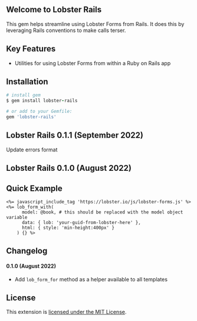 ## Welcome to Lobster Rails

This gem helps streamline using Lobster Forms from Rails. It does this by leveraging Rails conventions to make calls terser.

## Key Features

- Utilities for using Lobster Forms from within a Ruby on Rails app

## Installation

```ruby
# install gem
$ gem install lobster-rails

# or add to your Gemfile:
gem 'lobster-rails'
```

## Lobster Rails 0.1.1 (September 2022)
Update errors format

## Lobster Rails 0.1.0 (August 2022)

## Quick Example

```erb
<%= javascript_include_tag 'https://lobster.io/js/lobster-forms.js' %>
<%= lob_form_with(
      model: @book, # this should be replaced with the model object variable 
      data: { lob: 'your-guid-from-lobster-here' }, 
      html: { style: 'min-height:400px' }
    ) {} %>
```

## Changelog

#### 0.1.0 (August 2022)

- Add `lob_form_for` method as a helper available to all templates

## License

This extension is [licensed under the MIT License](LICENSE).